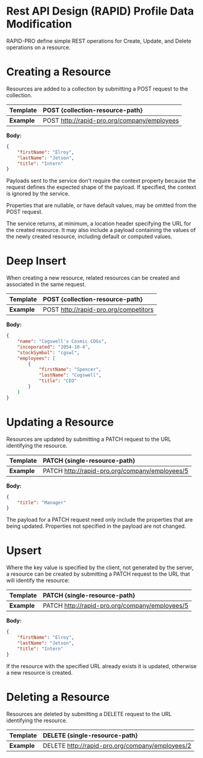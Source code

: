 ﻿# Rest API Design (RAPID) Profile Data Modification

RAPID-PRO define simple REST operations for Create, Update, and Delete operations on a resource.

# Creating a Resource

Resources are added to a collection by submitting a POST request to the collection.

| Template    | POST {collection-resource-path}             |
| ----------- | :------------------------------------------ |
| **Example** | POST http://rapid-pro.org/company/employees |

**Body:**

```json
{
    "firstName": "Elroy",
    "lastName": "Jetson",
    "title": "Intern"
}
```

Payloads sent to the service don't require the context property because the request defines the expected shape of the
payload. If specified, the context is ignored by the service.

Properties that are nullable, or have default values, may be omitted from the POST request.

The service returns, at minimum, a location header specifying the URL for the created resource. It may also include a
payload containing the values of the newly created resource, including default or computed values.

# Deep Insert

When creating a new resource, related resources can be created and associated in the same request.

| Template    | POST {collection-resource-path}       |
| ----------- | :------------------------------------ |
| **Example** | POST http://rapid-pro.org/competitors |

**Body:**

```json
{
    "name": "Cogswell's Cosmic COGs",
    "incoporated": "2054-10-4",
    "stockSymbol": "cgswl",
    "employees": [
        {
            "firstName": "Spencer",
            "lastName": "Cogswell",
            "title": "CEO"
        }
    ]
}
```

# Updating a Resource

Resources are updated by submitting a PATCH request to the URL identifying the resource.

| Template    | PATCH {single-resource-path}                   |
| ----------- | :--------------------------------------------- |
| **Example** | PATCH http://rapid-pro.org/company/employees/5 |

**Body:**

```json
{
    "title": "Manager"
}
```

The payload for a PATCH request need only include the properties that are being updated. Properties not specified in the
payload are not changed.

# Upsert

Where the key value is specified by the client, not generated by the server, a resource can be created by submitting a
PATCH request to the URL that will identify the resource:

| Template    | PATCH {single-resource-path}                   |
| ----------- | :--------------------------------------------- |
| **Example** | PATCH http://rapid-pro.org/company/employees/5 |

**Body:**

```json
{
    "firstName": "Elroy",
    "lastName": "Jetson",
    "title": "Intern"
}
```

If the resource with the specified URL already exists it is updated, otherwise a new resource is created.

# Deleting a Resource

Resources are deleted by submitting a DELETE request to the URL identifying the resource.

| Template    | DELETE {single-resource-path}                   |
| ----------- | :---------------------------------------------- |
| **Example** | DELETE http://rapid-pro.org/company/employees/2 |
